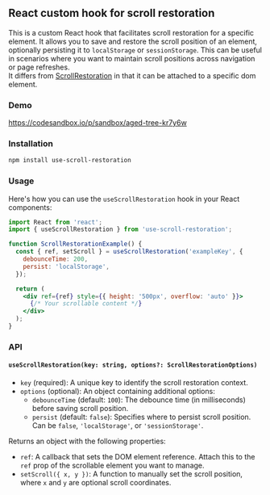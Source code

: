 ## React custom hook for scroll restoration

This is a custom React hook that facilitates scroll restoration for a specific element. It allows you to save and restore the scroll position of an element, optionally persisting it to `localStorage` or `sessionStorage`. This can be useful in scenarios where you want to maintain scroll positions across navigation or page refreshes.<br>
It differs from [ScrollRestoration](https://reactrouter.com/en/main/components/scroll-restoration) in that it can be attached to a specific dom element.

### Demo

https://codesandbox.io/p/sandbox/aged-tree-kr7y6w

### Installation

```bash
npm install use-scroll-restoration
```

### Usage

Here's how you can use the `useScrollRestoration` hook in your React components:

```jsx
import React from 'react';
import { useScrollRestoration } from 'use-scroll-restoration';

function ScrollRestorationExample() {
  const { ref, setScroll } = useScrollRestoration('exampleKey', {
    debounceTime: 200,
    persist: 'localStorage',
  });

  return (
    <div ref={ref} style={{ height: '500px', overflow: 'auto' }}>
      {/* Your scrollable content */}
    </div>
  );
}
```

### API

#### `useScrollRestoration(key: string, options?: ScrollRestorationOptions)`

- `key` (required): A unique key to identify the scroll restoration context.
- `options` (optional): An object containing additional options:
    - `debounceTime` (default: `100`): The debounce time (in milliseconds) before saving scroll position.
    - `persist` (default: `false`): Specifies where to persist scroll position. Can be `false`, `'localStorage'`, or `'sessionStorage'`.

Returns an object with the following properties:

- `ref`: A callback that sets the DOM element reference. Attach this to the `ref` prop of the scrollable element you want to manage.
- `setScroll({ x, y })`: A function to manually set the scroll position, where `x` and `y` are optional scroll coordinates.
